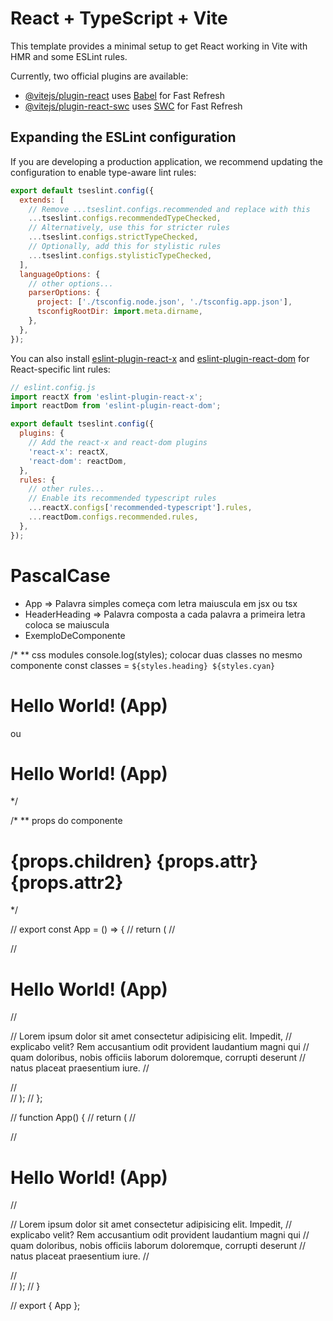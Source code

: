 # React + TypeScript + Vite

This template provides a minimal setup to get React working in Vite with HMR and
some ESLint rules.

Currently, two official plugins are available:

- [@vitejs/plugin-react](https://github.com/vitejs/vite-plugin-react/blob/main/packages/plugin-react/README.md)
  uses [Babel](https://babeljs.io/) for Fast Refresh
- [@vitejs/plugin-react-swc](https://github.com/vitejs/vite-plugin-react-swc)
  uses [SWC](https://swc.rs/) for Fast Refresh

## Expanding the ESLint configuration

If you are developing a production application, we recommend updating the
configuration to enable type-aware lint rules:

```js
export default tseslint.config({
  extends: [
    // Remove ...tseslint.configs.recommended and replace with this
    ...tseslint.configs.recommendedTypeChecked,
    // Alternatively, use this for stricter rules
    ...tseslint.configs.strictTypeChecked,
    // Optionally, add this for stylistic rules
    ...tseslint.configs.stylisticTypeChecked,
  ],
  languageOptions: {
    // other options...
    parserOptions: {
      project: ['./tsconfig.node.json', './tsconfig.app.json'],
      tsconfigRootDir: import.meta.dirname,
    },
  },
});
```

You can also install
[eslint-plugin-react-x](https://github.com/Rel1cx/eslint-react/tree/main/packages/plugins/eslint-plugin-react-x)
and
[eslint-plugin-react-dom](https://github.com/Rel1cx/eslint-react/tree/main/packages/plugins/eslint-plugin-react-dom)
for React-specific lint rules:

```js
// eslint.config.js
import reactX from 'eslint-plugin-react-x';
import reactDom from 'eslint-plugin-react-dom';

export default tseslint.config({
  plugins: {
    // Add the react-x and react-dom plugins
    'react-x': reactX,
    'react-dom': reactDom,
  },
  rules: {
    // other rules...
    // Enable its recommended typescript rules
    ...reactX.configs['recommended-typescript'].rules,
    ...reactDom.configs.recommended.rules,
  },
});
```

# PascalCase

- App => Palavra simples começa com letra maiuscula em jsx ou tsx
- HeaderHeading => Palavra composta a cada palavra a primeira letra coloca se
  maiuscula
- ExemploDeComponente

/\* \*\* css modules console.log(styles); colocar duas classes no mesmo
componente const classes = `${styles.heading} ${styles.cyan}`

  <h1 className={classes}>Hello World! (App)</h1>
  ou
  <h1 className={`${styles.heading} ${styles.cyan}`}>Hello World! (App)</h1>*/

/\* \*\* props do componente <h1 className={styles.heading}> {props.children}
{props.attr} {props.attr2} </h1>

\*/

// export const App = () => { // return ( // <div> // <h1>Hello World!
(App)</h1> // <p> // Lorem ipsum dolor sit amet consectetur adipisicing elit.
Impedit, // explicabo velit? Rem accusantium odit provident laudantium magni qui
// quam doloribus, nobis officiis laborum doloremque, corrupti deserunt // natus
placeat praesentium iure. // </p> // </div> // ); // };

// function App() { // return ( // <div> // <h1>Hello World! (App)</h1> // <p>
// Lorem ipsum dolor sit amet consectetur adipisicing elit. Impedit, //
explicabo velit? Rem accusantium odit provident laudantium magni qui // quam
doloribus, nobis officiis laborum doloremque, corrupti deserunt // natus placeat
praesentium iure. // </p> // </div> // ); // }

// export { App };
